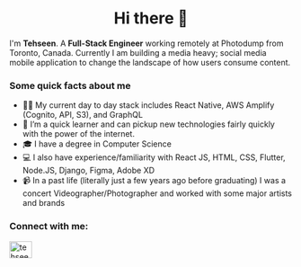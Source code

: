 <h1 align="center">Hi there 👋</h1>

I'm **Tehseen**. A **Full-Stack Engineer** working remotely at Photodump from Toronto, Canada. Currently I am building a media heavy; social media mobile application to change the landscape of how users consume content.

<h3 align="left">Some quick facts about me</h3>

- 🧑‍💻 My current day to day stack includes React Native, AWS Amplify (Cognito, API, S3), and GraphQL
- 🌱 I’m a quick learner and can pickup new technologies fairly quickly with the power of the internet.
- 🎓 I have a degree in Computer Science
- 💻 I also have experience/familiarity with React JS, HTML, CSS, Flutter, Node.JS, Django, Figma, Adobe XD
- 📹 In a past life (literally just a few years ago before graduating) I was a concert Videographer/Photographer and worked with some major artists and brands

<h3 align="left">Connect with me:</h3>  
<a href="https://linkedin.com/in/tehseenc" target="blank"><img align="center" src="https://raw.githubusercontent.com/rahuldkjain/github-profile-readme-generator/master/src/images/icons/Social/linked-in-alt.svg" alt="tehseenc" height="30" width="40" /></a>
<!---
tehseenc/tehseenc is a ✨ special ✨ repository because its `README.md` (this file) appears on your GitHub profile.
You can click the Preview link to take a look at your changes.
--->
